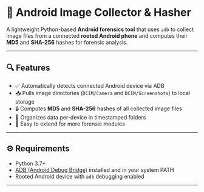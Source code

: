 # 📱 Android Image Collector & Hasher

A lightweight Python-based **Android forensics tool** that uses `adb` to collect image files from a connected **rooted Android phone** and computes their **MD5** and **SHA-256** hashes for forensic analysis.

---

## 🔍 Features

- ✅ Automatically detects connected Android device via ADB
- 📥 Pulls image directories (`DCIM/Camera` and `DCIM/Screenshots`) to local storage
- 🔒 Computes **MD5** and **SHA-256** hashes of all collected image files
- 📂 Organizes data per-device in timestamped folders
- 🐍 Easy to extend for more forensic modules

---

## ⚙️ Requirements

- Python 3.7+
- [ADB (Android Debug Bridge)](https://developer.android.com/tools/adb) installed and in your system PATH
- Rooted Android device with `adb` debugging enabled

---
